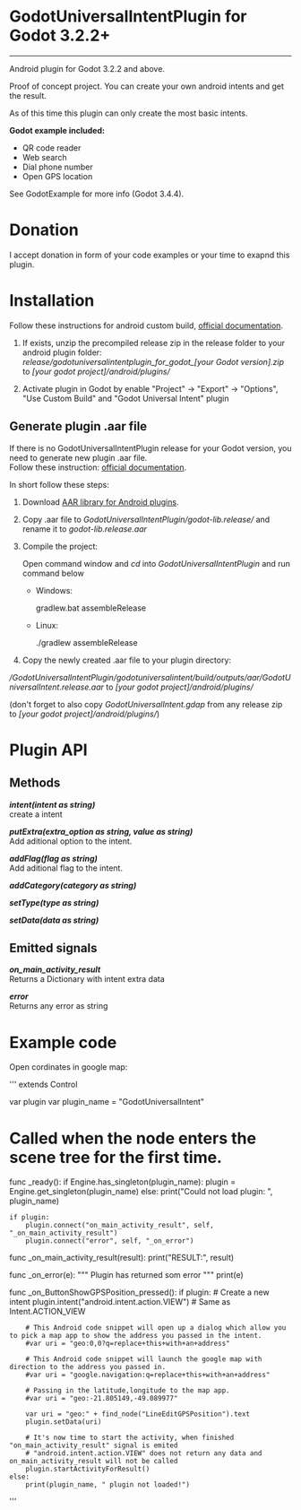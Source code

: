 GodotUniversalIntentPlugin for Godot 3.2.2+
====================================
____________________________________


Android plugin for Godot 3.2.2 and above.  

Proof of concept project.
You can create your own android intents and get the result.

As of this time this plugin can only create the most basic intents.

**Godot example included:**

* QR code reader
* Web search
* Dial phone number
* Open GPS location

See GodotExample for more info (Godot 3.4.4).

Donation
========

I accept donation in form of your code examples or your time to exapnd this plugin.

Installation
============

Follow these instructions for android custom build, [ official documentation](https://docs.godotengine.org/en/stable/getting_started/workflow/export/android_custom_build.html "documentation").

1. If exists, unzip the precompiled release zip in the release folder to your android plugin folder:
*release/godotuniversalintentplugin_for_godot_[your Godot version].zip* to *[your godot project]/android/plugins/*

2. Activate plugin in Godot by enable "Project" -> "Export" -> "Options", "Use Custom Build" and "Godot Universal Intent" plugin

Generate plugin .aar file
-------------------------

If there is no GodotUniversalIntentPlugin release for your Godot version, you need to generate new plugin .aar file.  
Follow these instruction: [ official documentation](https://docs.godotengine.org/en/stable/tutorials/plugins/android/android_plugin.html "documentation").

In short follow these steps:

1. Download [ AAR library for Android plugins](https://godotengine.org/download/windows "Godot download").

2. Copy .aar file to *GodotUniversalIntentPlugin/godot-lib.release/* and rename it to *godot-lib.release.aar*

3. Compile the project:

	Open command window and *cd* into *GodotUniversalIntentPlugin* and run command below
	
	* Windows:
	
		gradlew.bat assembleRelease
		
	* Linux:
	
		./gradlew assembleRelease
	
4. Copy the newly created .aar file to your plugin directory:

*/GodotUniversalIntentPlugin/godotuniversalintent/build/outputs/aar/GodotUniversalIntent.release.aar* to *[your godot project]/android/plugins/*

(don't forget to also copy *GodotUniversalIntent.gdap* from any release zip to *[your godot project]/android/plugins/*)


# Plugin API

			
Methods
-------

***intent(intent as string)***  
create a intent

***putExtra(extra_option as string, value as string)***  
Add aditional option to the intent.

***addFlag(flag as string)***  
Add aditional flag to the intent.

***addCategory(category as string)***

***setType(type as string)***

***setData(data as string)***

Emitted signals
---------------

***on_main_activity_result***  
Returns a Dictionary with intent extra data

***error***  
Returns any error as string

Example code
============
Open cordinates in google map:

'''
extends Control

var plugin
var plugin_name = "GodotUniversalIntent"


# Called when the node enters the scene tree for the first time.
func _ready():
	if Engine.has_singleton(plugin_name):
		plugin = Engine.get_singleton(plugin_name)
	else:
		print("Could not load plugin: ", plugin_name)

	if plugin:
		plugin.connect("on_main_activity_result", self, "_on_main_activity_result")
		plugin.connect("error", self, "_on_error")

func _on_main_activity_result(result):
	print("RESULT:", result)
	
func _on_error(e):
	""" Plugin has returned som error """
	print(e)

func _on_ButtonShowGPSPosition_pressed():
	if plugin:
		# Create a new intent
		plugin.intent("android.intent.action.VIEW") # Same as Intent.ACTION_VIEW
		
		# This Android code snippet will open up a dialog which allow you to pick a map app to show the address you passed in the intent.
		#var uri = "geo:0,0?q=replace+this+with+an+address"
		
		# This Android code snippet will launch the google map with direction to the address you passed in.
		#var uri = "google.navigation:q=replace+this+with+an+address"
		
		# Passing in the latitude,longitude to the map app.
		#var uri = "geo:-21.805149,-49.089977"
		
		var uri = "geo:" + find_node("LineEditGPSPosition").text
		plugin.setData(uri)
		
		# It's now time to start the activity, when finished "on_main_activity_result" signal is emited
		# "android.intent.action.VIEW" does not return any data and on_main_activity_result will not be called
		plugin.startActivityForResult()
	else:
		print(plugin_name, " plugin not loaded!")
'''

